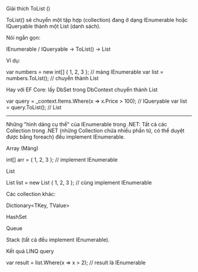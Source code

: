 
Giải thích  ToList  ()  

ToList() sẽ chuyển một tập hợp (collection) đang ở dạng IEnumerable<T> hoặc IQueryable<T> thành một List<T> (danh sách).

Nói ngắn gọn:

IEnumerable / IQueryable → ToList() → List<T>

Ví dụ:

var numbers = new int[] { 1, 2, 3 };   // mảng IEnumerable <T> 
var list = numbers.ToList();           // chuyển thành List<int>


Hay với EF Core:    lấy  DbSet trong DbContext  chuyển thành  List  <T> 

var query = _context.Items.Where(x => x.Price > 100); // IQueryable<Item>
var list = query.ToList(); // List<Item>



--------------------------------------------------------------------------------------------


Những "hình dáng cụ thể" của IEnumerable<T> trong .NET:
Tất cả các Collection trong .NET (những Collection chứa nhiều phần tử, có thể duyệt được bằng foreach) đều implement IEnumerable<T>.

Array (Mảng)

int[] arr = { 1, 2, 3 }; // implement IEnumerable<int>


List<T>

List<int> list = new List<int> { 1, 2, 3 }; // cũng implement IEnumerable<int>


Các collection khác:

Dictionary<TKey, TValue>

HashSet<T>

Queue<T>

Stack<T>
(tất cả đều implement IEnumerable<T>).

Kết quả LINQ query

var result = list.Where(x => x > 2); // result là IEnumerable<int>





